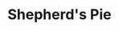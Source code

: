 ---
title: Shepherd's Pie
description: This is good!
thumbnail: https://res.cloudinary.com/dn1ni2vaf/image/upload/v1707178392/Recipe%20Images/shepherds-pie_r2wfoz.jpg
thumbnail_alt: Shepherd's Pie
tags: []
servings: 6
prep_time: 20
cook_time: 40
oven_temp: 375
ingredients:
    - qty: 1
      unit: lb.
      name: Ground Beef
    - qty: 8
      name: Potatoes
      modifier: peeled & cubed
    - qty: .5
      unit: medium
      name: Onion
      modifier: diced
    - qty: 2
      unit: cloves
      name: Garlic
    - qty: .5
      unit: package
      name: Cremini Mushrooms
      modifier: chopped
    - qty: 1
      unit: tbsp.
      name: Dried Oregano
    - qty: 1
      unit: can
      name: Corn
    - qty: 1
      unit: tbsp.
      name: Butter
    - qty: .25
      unit: cups
      name: Milk
    - qty: .25
      unit: cup
      name: Bread Crumbs
      
directions:
    - In a large pot, add Potatoes and Garlic whole then fill with cold water until it's all covered. Boil the mixture until the potatoes are soft, roughly 15 mins. Remove the garlic cloves and set them aside. Drain the water and move the potatoes to a mixing bowl. Crush the garlic, add the Butter, Milk, and add salt and pepper to the bowl, then smoosh the potatoes to a smooth consistency.
    - While the potatoes are boiling. In a pan, cook the Onion in some oil until they are getting soft then add the Ground Beef and cook it all the way through. Add the Cremini Mushrooms and cook for another couple minutes. Add Dried Oregano and Cream of Mushroom soup then slowly add a little bit of water while stirring until the soup becomes creamy enough to coat the meat completely. Add salt and pepper if necessary.
    - Layer your ingredients in a baking pan in the order - beef mixture, Corn, potato mixture, then top with a light layer of Bread Crumbs. Put this in the oven at 375°F for roughly 15-20 mins until the dish is heated through completely. Leave it out for a minute to cool then it is ready to serve.
---